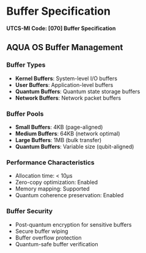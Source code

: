 # Buffer Specification
**UTCS-MI Code: [070] Buffer Specification**

## AQUA OS Buffer Management

### Buffer Types
- **Kernel Buffers**: System-level I/O buffers
- **User Buffers**: Application-level buffers
- **Quantum Buffers**: Quantum state storage buffers
- **Network Buffers**: Network packet buffers

### Buffer Pools
- **Small Buffers**: 4KB (page-aligned)
- **Medium Buffers**: 64KB (network optimal)
- **Large Buffers**: 1MB (bulk transfer)
- **Quantum Buffers**: Variable size (qubit-aligned)

### Performance Characteristics
- Allocation time: < 10μs
- Zero-copy optimization: Enabled
- Memory mapping: Supported
- Quantum coherence preservation: Enabled

### Buffer Security
- Post-quantum encryption for sensitive buffers
- Secure buffer wiping
- Buffer overflow protection
- Quantum-safe buffer verification